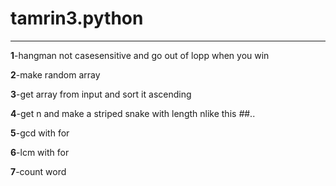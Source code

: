 # tamrin3.python
---
**1**-hangman not casesensitive and go out of lopp when you win

**2**-make random array

**3**-get array from input and sort it ascending

**4**-get n and make a striped snake with length nlike this *#*#..

**5**-gcd with for


**6**-lcm with for


**7**-count word






